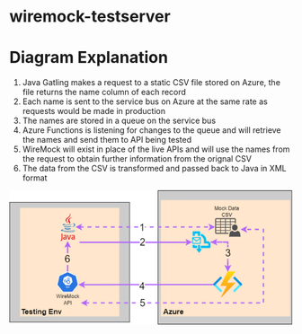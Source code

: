 # wiremock-testserver

# Diagram Explanation

1. Java Gatling makes a request to a static CSV file stored on Azure, the file returns the name column of each record
2. Each name is sent to the service bus on Azure at the same rate as requests would be made in production
3. The names are stored in a queue on the service bus
4. Azure Functions is listening for changes to the queue and will retrieve the names and send them to API being tested
5. WireMock will exist in place of the live APIs and will use the names from the request to obtain further information from the orignal CSV
6. The data from the CSV is transformed and passed back to Java in XML format

![WireMockDiagram][Diagram]

[Diagram]: /WireMock_poc.png
